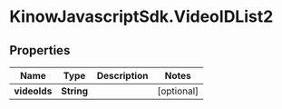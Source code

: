 # KinowJavascriptSdk.VideoIDList2

## Properties
Name | Type | Description | Notes
------------ | ------------- | ------------- | -------------
**videoIds** | **String** |  | [optional] 



